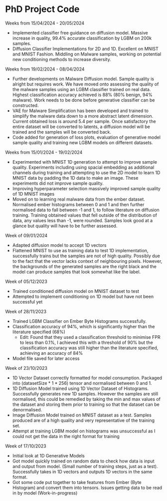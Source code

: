 # PhD Project Code

Weeks from 15/04/2024 - 20/05/2024
- Implemented classifier free guidance on diffusion model. Massive increase in quality, 99.4% accurate classification by LGBM on 200k samples.
- Diffusion Classifier Implementations for 2D and 1D. Excellent on MNIST and MNIST Fashion. Middling on Malware samples, working on potential new conditioning methods to increase diversity.

Weeks from 19/02/2024 - 08/04/2024

- Further developments on Malware Diffusion model. Sample quality is alright but requires work. We have moved onto assessing the quality of the malware samples using an LGBM classifier trained on real data. Highest classification accuracy achieved is 88% (80% benign, 94% malware). Work needs to be done before generative classifier can be constructed.
- VAE for Malware Simplification has been developed and trained to simplify the malware data down to a more abstract latent dimension. Current obtained loss is around 5.4 per sample. Once satisfactory the entire dataset will be converted to latents, a diffusion model will be trained and the samples will be converted back.
- Code added for generation of loss plots, evaluation of generative model sample quality and training new LGBM models on different datasets.
  
Weeks from 15/01/2024 - 19/02/2024

- Experimented with MNIST 1D generation to attempt to improve sample quality. Experiments including using spacial embedding as additional channels during training and attempting to use the 2D model to learn 1D MNIST data by padding the 1D data to make an image. These experiments did not improve sample quality.
- Improving hyperparameter selection massively improved sample quality of 1D MNIST images
- Moved on to learning real malware data from the ember dataset. Normalised ember histograms between 0 and 1 and then further normalised data to fall between -1 and 1, to follow literature on diffusion training. Training obtained values that fell outside of the distribution of data, any values less than -1, were rounded. Samples look good at a glance but quality will have to be further assessed. 

Week of 09/01/2024

- Adapted diffusion model to accept 1D vectors
- Flattened MNIST to use as training data to test 1D implementation, successfully trains but the samples are not of high quality. Possibly due to the fact that the vector lacks context of neighbouring pixels. However, the backgrounds of the generated samples are the right black and the model can produce samples that look somewhat like the label.

Week of 05/12/2023

- Trained conditioned diffusion model on MNIST dataset to test
- Attempted to implement conditioning on 1D model but have not been successful yet

Week of 28/11/2023

- Trained LGBM Classifier on Ember Byte Histograms successfully.
- Classification accuracy of 94%, which is significantly higher than the literature specified (68%)
  - Edit: Found that they used a classification threshold to minimise FPR to less than 0.1%, I achieved this with a threshold of 90% but the classification accuracy was still higher than the literature specified, achieving an accuracy of 84%
- Model file saved for later access

Week of 23/10/2023

- 1D Vector Dataset correctly formatted for model consumption. Packaged into (datasetSize * 1 * 256) tensor and normalised between 0 and 1.
- 1D Diffusion Model trained using 1D Vector Dataset of Histograms. Successfully generates new 1D samples. However the samples are still normalised, this could be remedied by taking the min and max values of the dataset and storing them prior to training so that the dataset can be denormalised.
- Image Diffusion Model trained on MNIST dataset as a test. Samples produced are of a high quality and very representative of the training set.
- Attempt at training LGBM model on histograms was unsuccessful as I could not get the data in the right format for training

Week of 17/10/2023

- Initial look at 1D Generative Models
- Got model quickly trained on random data to check how data is input and output from model. (Small number of training steps, just as a test). Successfully takes in 1D vectors and outputs 1D vectors in the same format.
- Got some code put together to take features from Ember (Byte Histogram) and convert them into tensors. Issues getting data to be read in by model (Work-in-progress)
